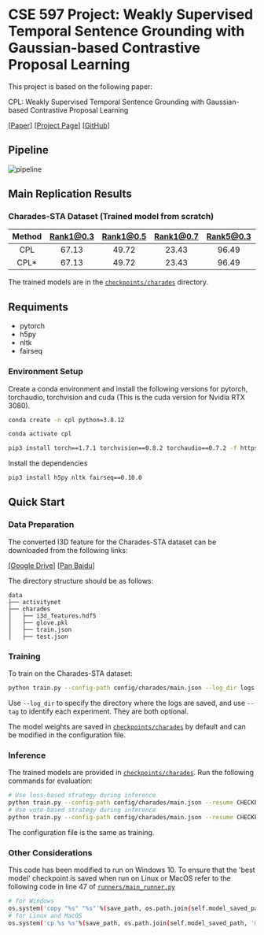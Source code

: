# CSE 597 Project: Weakly Supervised Temporal Sentence Grounding with Gaussian-based Contrastive Proposal Learning

This project is based on the following paper:

CPL: Weakly Supervised Temporal Sentence Grounding with Gaussian-based Contrastive Proposal Learning

[[Paper](https://minghangz.github.io/uploads/CPL/CPL_paper.pdf)] [[Project Page](https://minghangz.github.io/publication/cpl/)] [[GitHub](https://github.com/minghangz/cpl)] 

## Pipeline

![pipeline](imgs/pipeline.png)

## Main Replication Results

### Charades-STA Dataset (Trained model from scratch)

| Method  | Rank1@0.3 | Rank1@0.5 | Rank1@0.7 | Rank5@0.3 | Rank5@0.5 | Rank5@0.7 |
| :-----: | :-------: | :-------: | :-------: | :-------: | :-------: | :-------: |
|   CPL   |   67.13   |   49.72   |   23.43   |   96.49   |   84.39   |   51.33   |
|   CPL*  |   67.13   |   49.72   |   23.43   |   96.49   |   84.39   |   51.33   |

The trained models are in the [`checkpoints/charades`](/checkpoints/charades) directory. 

## Requiments

- pytorch
- h5py
- nltk
- fairseq

### Environment Setup

Create a conda environment and install the following versions for pytorch, torchaudio, torchvision and cuda (This is the cuda version for Nvidia RTX 3080).
```bash
conda create -n cpl python=3.8.12

conda activate cpl

pip3 install torch==1.7.1 torchvision==0.8.2 torchaudio==0.7.2 -f https://download.pytorch.org/whl/cu11/torch_stable.html
```

Install the dependencies
```bash
pip3 install h5py nltk fairseq==0.10.0
```

## Quick Start

### Data Preparation

The converted I3D feature for the Charades-STA dataset can be downloaded from the following links:

[[Google Drive](https://drive.google.com/file/d/13TUxH41LE6aZmj9rvvX7fThkc9yb0DxO/view?usp=sharing)] [[Pan Baidu](https://pan.baidu.com/s/1WhWreaHIx8pI5hLK2uyCdw?pwd=4g9h)] 

The directory structure should be as follows:

```
data
├── activitynet
├── charades
│   ├── i3d_features.hdf5
│   ├── glove.pkl
│   ├── train.json
│   ├── test.json
```

### Training

To train on the Charades-STA dataset:
```bash
python train.py --config-path config/charades/main.json --log_dir logs --tag TAG
```

Use `--log_dir` to specify the directory where the logs are saved, and use `--tag` to identify each experiment. They are both optional.

The model weights are saved in [`checkpoints/charades`](/checkpoints/charades) by default and can be modified in the configuration file.

### Inference

The trained models are provided in [`checkpoints/charades`](/checkpoints/charades). Run the following commands for evaluation:

```bash
# Use loss-based strategy during inference
python train.py --config-path config/charades/main.json --resume CHECKPOINT_FILE --eval
# Use vote-based strategy during inference
python train.py --config-path config/charades/main.json --resume CHECKPOINT_FILE --eval --vote
```

The configuration file is the same as training.

### Other Considerations

This code has been modified to run on Windows 10. To ensure that the 'best model' checkpoint is saved when run on Linux or MacOS refer to the following code in line 47 of [`runners/main_runner.py`](/runners/main_runner.py)

```bash
# for Windows
os.system('copy "%s" "%s"'%(save_path, os.path.join(self.model_saved_path, 'model-best-max.pt')))
# for Linux and MacOS
os.system('cp %s %s'%(save_path, os.path.join(self.model_saved_path, 'model-best-max.pt')))
```
